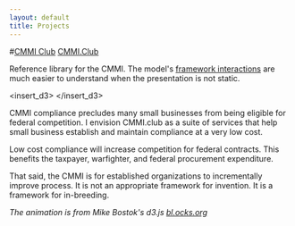 ```yaml
---
layout: default
title: Projects
---
```


#[CMMI Club](http://www.cmmi.club/process_areas) 
[CMMI.Club](http://www.cmmi.club/process_areas)

Reference library for the CMMI. The model's [framework interactions](http://www.cmmi.club/process_areas) are much easier to understand when the presentation is not static.

<insert_d3>
</insert_d3>

CMMI compliance precludes many small businesses from being eligible for federal competition. I envision CMMI.club as a suite of services that help small business establish and maintain compliance at a very low cost.  

Low cost compliance will increase competition for federal contracts. This benefits the taxpayer, warfighter, and federal procurement expenditure. 

That said, the CMMI is for established organizations to incrementally improve process. It is not an appropriate framework for invention. It is a framework for in-breeding.  

*The animation is from Mike Bostok's d3.js [bl.ocks.org](www.bl.ocks.org)*


<style>

insert_d3 {
  font-family: "Helvetica Neue", Helvetica, Arial, sans-serif;
  width: 400px;
  height: 320px;
  position: relative;
}

form {
  position: absolute;
  top: 1em;
  left: 1em;
}

path {
  fill-rule: evenodd;
  stroke: #333;
  stroke-width: 2px;
}

.sun path {
  fill: #6baed6;
}

.planet path {
  fill: #9ecae1;
}

.annulus path {
  fill: #c6dbef;
}

</style>

<script src="d3/d3.v3.js"></script>
<script>

var width = 400,
    height = 380,
    radius = 80,
    x = Math.sin(2 * Math.PI / 3),
    y = Math.cos(2 * Math.PI / 3);

var offset = 0,
    speed = 2,
    start = Date.now();

var svg = d3.select("insert_d3").append("svg")
    .attr("width", width)
    .attr("height", height)
  .append("g")
    .attr("transform", "translate(" + width / 2 + "," + height / 2 + ")scale(.55)")
  .append("g");

var frame = svg.append("g")
    .datum({radius: Infinity});

frame.append("g")
    .attr("class", "annulus")
    //.datum({teeth: 80, radius: -radius * 5, annulus: true})
  .append("path")
    .attr("d", gear);

frame.append("g")
    .attr("class", "sun")
    .datum({teeth: 32, radius: radius * 2})
  .append("path")
    .attr("d", gear);

frame.append("g")
    .attr("class", "planet")
    .attr("transform", "translate(0,-" + radius * 3 + ")")
    .datum({teeth: 16, radius: -radius * 1})
  .append("path")
    .attr("d", gear);

frame.append("g")
    .attr("class", "planet")
    .attr("transform", "translate(" + -radius * 3 * x + "," + -radius * 3 * y + ")")
    .datum({teeth: 16, radius: -radius * 1})
  .append("path")
    .attr("d", gear);

frame.append("g")
    .attr("class", "planet")
    .attr("transform", "translate(" + radius * 3 * x + "," + -radius * 3 * y + ")")
    .datum({teeth: 16, radius: -radius * 1})
  .append("path")
    .attr("d", gear);

frame.append("g")
    .append("text")
    .text("Process")
    .attr("x", "-85")
    .attr("y", "-40")
    .attr("font-size", "50px");

frame.append("g")
    .append("text")
    .text("Procedures")
    .attr("x", "-50")
    .attr("y", "-270")
    .attr("font-size", "20px");

frame.append("g")
    .append("text")
    .text("People")
    .attr("x", "-240")
    .attr("y", "165")
    .attr("font-size", "20px");

frame.append("g")
    .append("text")
    .text("Tools")
    .attr("x", "185")
    .attr("y", "165")
    .attr("font-size", "20px");


d3.selectAll("input[name=reference]")
    .data([radius * 5, Infinity, -radius])
    .on("change", function(radius1) {
      var radius0 = frame.datum().radius, angle = (Date.now() - start) * speed;
      frame.datum({radius: radius1});
      svg.attr("transform", "rotate(" + (offset += angle / radius0 - angle / radius1) + ")");
    });

d3.selectAll("input[name=speed]")
    .on("change", function() { speed = +this.value; });

function gear(d) {
  var n = d.teeth,
      r2 = Math.abs(d.radius),
      r0 = r2 - 8,
      r1 = r2 + 8,
      r3 = d.annulus ? (r3 = r0, r0 = r1, r1 = r3, r2 + 20) : 20,
      da = Math.PI / n,
      a0 = -Math.PI / 2 + (d.annulus ? Math.PI / n : 0),
      i = -1,
      path = ["M", r0 * Math.cos(a0), ",", r0 * Math.sin(a0)];
  while (++i < n) path.push(
      "A", r0, ",", r0, " 0 0,1 ", r0 * Math.cos(a0 += da), ",", r0 * Math.sin(a0),
      "L", r2 * Math.cos(a0), ",", r2 * Math.sin(a0),
      "L", r1 * Math.cos(a0 += da / 3), ",", r1 * Math.sin(a0),
      "A", r1, ",", r1, " 0 0,1 ", r1 * Math.cos(a0 += da / 3), ",", r1 * Math.sin(a0),
      "L", r2 * Math.cos(a0 += da / 3), ",", r2 * Math.sin(a0),
      "L", r0 * Math.cos(a0), ",", r0 * Math.sin(a0));
  path.push("M0,", -r3, "A", r3, ",", r3, " 0 0,0 0,", r3, "A", r3, ",", r3, " 0 0,0 0,", -r3, "Z");
  return path.join("");
}

d3.timer(function() {
  var angle = (Date.now() - start) * speed,
      transform = function(d) { return "rotate(" + angle / d.radius + ")"; };
  frame.selectAll("path").attr("transform", transform);
  frame.attr("transform", transform); // frame of reference
});

</script>
